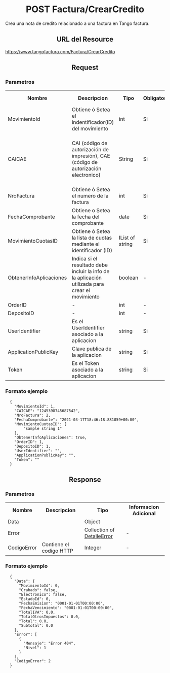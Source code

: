 <body>
<h1 align="center">POST Factura/CrearCredito</h1>

Crea una nota de credito relacionado a una factura en Tango factura.

<h2 align="center">URL del Resource</h2>

https://www.tangofactura.com/Factura/CrearCredito

<h2 align="center">Request</h2>

<h3>Parametros</h3>
<table style="width:100%;">
<tr>
    <th>Nombre</th>
    <th>Descripcion</th>
    <th>Tipo</th>
    <th>Obligatorio</th>
    <th>Informacion Adicional</th>
</tr>
<tr>
    <td>MovimientoId</td>
    <td>Obtiene ó Setea el indentificador(ID) del movimiento</td>
    <td>int</td>
    <td>Si</td>
    <td></td>
</tr>
<tr>
    <td>CAICAE</td>
    <td>CAI (código de autorización de impresión), CAE (código de autorización electronico)</td>
    <td>String</td>
    <td>Si</td>
    <td>Lo otorga AFIP al autorizar la emisión de un comprobante por web service.</td>
</tr>
<tr>
    <td>NroFactura</td>
    <td>Obtiene ó Setea el numero de la factura</td>
    <td>int</td>
    <td>Si</td>
    <td>-</td>
</tr>
<tr>
    <td>FechaComprobante</td>
    <td>Obtiene o Setea la fecha del comprobante</td>
    <td>date</td>
    <td>Si</td>
    <td>-</td>
</tr>
<tr>
    <td>MovimientoCuotasID</td>
    <td>Obtiene ó Setea la lista de cuotas mediante el identificador (ID)</td>
    <td>IList of string</td>
    <td>Si</td>
    <td>-</td>
</tr>
<tr>
    <td>ObtenerInfoAplicaciones</td>
    <td>Indica si el resultado debe incluir la info de la aplicación utilizada para crear el movimiento</td>
    <td>boolean</td>
    <td>-</td>
    <td>-</td>
</tr>
<tr>
  <td>OrderID</td>
  <td>-</td>
  <td>int</td>
  <td>-</td>
  <td>-</td>
</tr>
<tr>
  <td>DepositoID</td>
  <td>-</td>
  <td>int</td>
  <td>-</td>
  <td>-</td>
</tr>
<tr>
  <td>UserIdentifier</td>
  <td>Es el UserIdentifier asociado a la aplicacion</td>
  <td>string</td>
  <td>Si</td>
  <td>-</td>
</tr>
<tr>
  <td>ApplicationPublicKey</td>
  <td>Clave publica de la aplicacion</td>
  <td>string</td>
  <td>Si</td>
  <td>-</td>
</tr>
<tr>
  <td>Token</td>
  <td>Es el Token asociado a la aplicacion</td>
  <td>string</td>
  <td>Si</td>
  <td>-</td>
</tr>

</table>

<h3>Formato ejemplo</h3>

```
  {
    "MovimientoId": 1,
    "CAICAE": "1245398745687542",
    "NroFactura": 2,
    "FechaComprobante": "2021-03-17T18:46:18.881059+00:00",
    "MovimientoCuotasID": [
        "sample string 1"
    ],
    "ObtenerInfoAplicaciones": true,
    "OrderID": 1,
    "DepositoID": 1,
    "UserIdentifier": "",
    "ApplicationPublicKey": "",
    "Token": ""
  }
```

<h2 align="center">Response</h2>
<h3>Parametros</h3>
<table style="width: 100%;">
    <tr>
        <th>Nombre</th>
        <th>Descripcion</th>
        <th>Tipo</th>
        <th>Informacion Adicional</th>
    </tr>
    <tr>
        <td>Data</td>
        <td></td>
        <td>Object</td>
        <td></td>
    </tr>
    <tr>
        <td>Error</td>
        <td></td>
        <td>Collection of <a href="/Guias/Tipos de datos/DetalleError.md">DetalleError</a></td>
        <td>-</td>
    </tr>
    <tr>
        <td>CodigoError</td>
        <td>Contiene el codigo HTTP</td>
        <td>Integer</td>
        <td>-</td>
    </tr>
</table>
<h3>Formato ejemplo</h3>

```
  {
    "Data": {
      "MovimientoId": 0,
      "Grabado": false,
      "Electronico": false,
      "EstadoId": 0,
      "FechaEmision": "0001-01-01T00:00:00",
      "FechaVencimiento": "0001-01-01T00:00:00",
      "TotalIVA": 0.0,
      "TotalOtrosImpuestos": 0.0,
      "Total": 0.0,
      "Subtotal": 0.0
    },
    "Error": [
      {
        "Mensaje": "Error 404",
        "Nivel": 1
      }
    ],
    "CodigoError": 2
  }
```
</body>